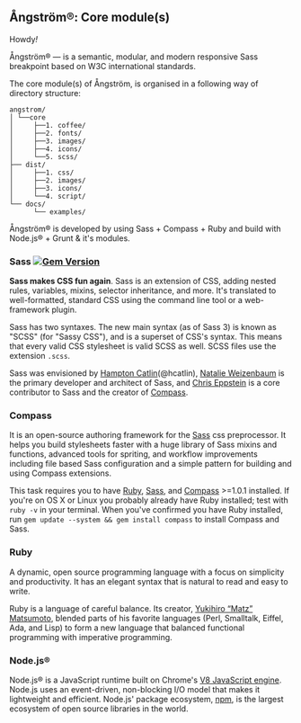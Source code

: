 ## Ångström®: Core module(s)
Howdy<i>!</i>

Ångström® — is a semantic, modular, and modern responsive Sass breakpoint based on W3C international standards.

The core module(s) of Ångström, is organised in a following way of directory structure:

```ssh
angstrom/
│ └──core
│     ├──1. coffee/
│     ├──2. fonts/
│     ├──3. images/
│     ├──4. icons/
│     └──5. scss/
├── dist/
│     ├──1. css/
│     ├──2. images/
│     ├──3. icons/
│     └──4. script/
└── docs/
      └── examples/
```
Ångström® is developed by using Sass + Compass + Ruby and build with Node.js® + Grunt & it's modules.

### Sass [![Gem Version](https://badge.fury.io/rb/sass.png)](https://rubygems.org/gems/sass)
**Sass makes CSS fun again**. Sass is an extension of CSS, adding nested rules, variables, mixins, selector inheritance, and more.
It's translated to well-formatted, standard CSS using the command line tool or a web-framework plugin.

Sass has two syntaxes. The new main syntax (as of Sass 3) is known as "SCSS" (for "Sassy CSS"), and is a superset of CSS's syntax.
This means that every valid CSS stylesheet is valid SCSS as well. SCSS files use the extension `.scss`.

Sass was envisioned by [Hampton Catlin](http://www.hamptoncatlin.com)(@hcatlin), [Natalie Weizenbaum](https://twitter.com/nex3) is the primary developer and architect of Sass, and [Chris Eppstein](http://twitter.com/chriseppstein) is a core contributor to Sass and the creator of [Compass](http://compass-style.org/).

### Compass
It is an open-source authoring framework for the [Sass](http://sass-lang.com/) css preprocessor. It helps you build stylesheets faster with a huge library of Sass mixins and functions, advanced tools for spriting, and workflow improvements including file based Sass configuration and a simple pattern for building and using Compass extensions.

This task requires you to have [Ruby](http://www.ruby-lang.org/en/downloads/), [Sass](http://sass-lang.com/tutorial.html), and [Compass](http://compass-style.org/install/) >=1.0.1 installed. If you're on OS X or Linux you probably already have Ruby installed; test with `ruby -v` in your terminal. When you've confirmed you have Ruby installed, run `gem update --system && gem install compass` to install Compass and Sass.

### Ruby
A dynamic, open source programming language with a focus on simplicity and productivity. It has an elegant syntax that is natural to read and easy to write.

Ruby is a language of careful balance. Its creator, [Yukihiro “Matz” Matsumoto](http://www.rubyist.net/~matz/), blended parts of his favorite languages (Perl, Smalltalk, Eiffel, Ada, and Lisp) to form a new language that balanced functional programming with imperative programming.

### Node.js®
Node.js® is a JavaScript runtime built on Chrome's [V8 JavaScript engine](https://developers.google.com/v8/). Node.js uses an event-driven, non-blocking I/O model that makes it lightweight and efficient. Node.js' package ecosystem, [npm](https://www.npmjs.com/), is the largest ecosystem of open source libraries in the world.
